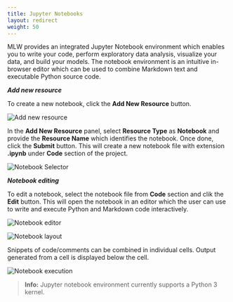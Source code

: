 ```yaml
---
title: Jupyter Notebooks
layout: redirect
weight: 50
---
```


MLW provides an integrated Jupyter Notebook environment which enables you to write your code, perform exploratory data analysis, visualize your data, and build your models. The notebook environment is an intuitive in-browser editor which can be used to combine Markdown text and executable Python source code.

***Add new resource***

To create a new notebook, click the **Add New Resource** button.

![Add new resource](/images/zementis/mlw-app-resource-add-new.png)

In the **Add New Resource** panel, select **Resource Type** as **Notebook** and provide the **Resource Name** which identifies the notebook. Once done, click the **Submit** button. This will create a new notebook file with extension **.ipynb** under **Code** section of the project.

![Notebook Selector](/images/zementis/mlw-app-resource-add-notebook.png)

***Notebook editing***

To edit a notebook, select the notebook file from **Code** section and clik the **Edit** button. This will open the notebook in an editor which the user can use to write and execute Python and Markdown code interactively.

![Notebook editor](/images/zementis/mlw-app-nb-edit.png)

![Notebook layout](/images/zementis/mlw-app-nb-layout.png)

Snippets of code/comments can be combined in individual cells. Output generated from a cell is displayed below the cell.

![Notebook execution](/images/zementis/mlw-app-nb-execution.png)

>**Info:** Jupyter notebook environment currently supports a Python 3 kernel.
